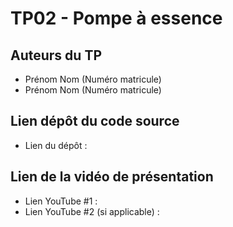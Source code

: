 # TP02 - Pompe à essence

## Auteurs du TP

- Prénom Nom (Numéro matricule)
- Prénom Nom (Numéro matricule)

## Lien dépôt du code source

- Lien du dépôt : 

## Lien de la vidéo de présentation

- Lien YouTube #1 :
- Lien YouTube #2 (si applicable) :
